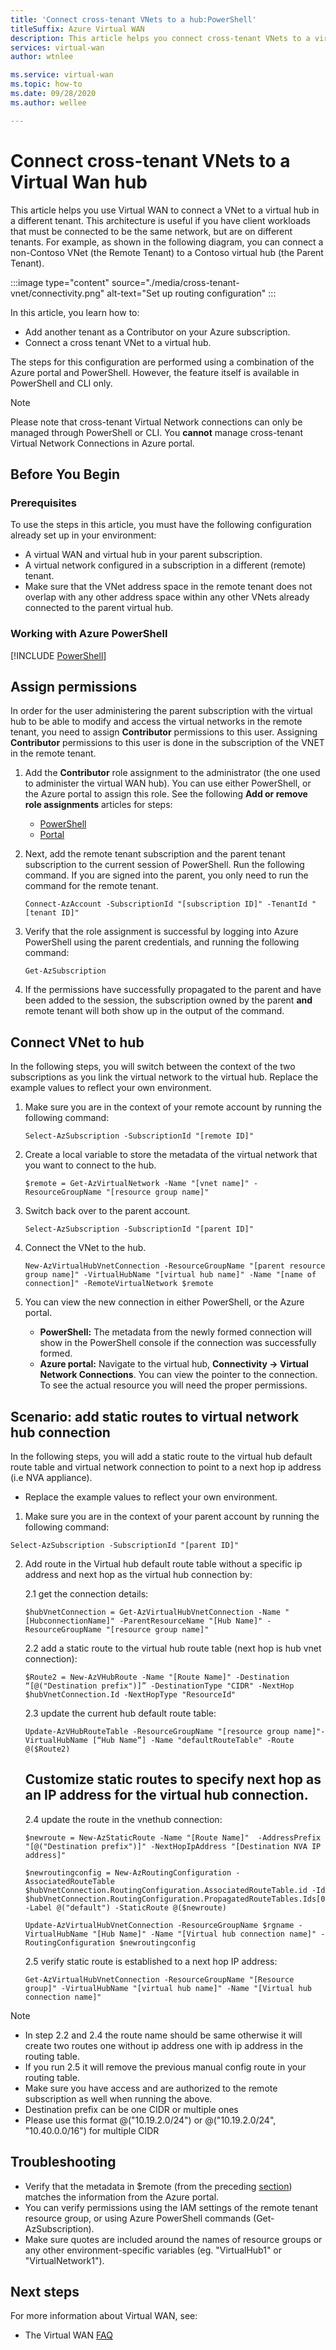 ```yaml
---
title: 'Connect cross-tenant VNets to a hub:PowerShell'
titleSuffix: Azure Virtual WAN
description: This article helps you connect cross-tenant VNets to a virtual hub using PowerShell.
services: virtual-wan
author: wtnlee

ms.service: virtual-wan
ms.topic: how-to
ms.date: 09/28/2020
ms.author: wellee

---
```

# Connect cross-tenant VNets to a Virtual Wan hub

This article helps you use Virtual WAN to connect a VNet to a virtual  hub in a different tenant. This architecture is useful if you have client workloads that must be connected to be the same network, but are on different tenants. For example, as shown in the following diagram, you can connect a non-Contoso VNet (the Remote Tenant) to a Contoso virtual  hub (the Parent Tenant).

:::image type="content" source="./media/cross-tenant-vnet/connectivity.png" alt-text="Set up routing configuration" :::

In this article, you learn how to:

* Add another tenant as a Contributor on your Azure subscription.
* Connect a cross tenant VNet to a virtual hub.

The steps for this configuration are performed using a combination of the Azure portal and PowerShell. However, the feature itself is available in PowerShell and CLI only.

>[!NOTE]
> Please note that cross-tenant Virtual Network connections can only be managed through PowerShell or CLI. You **cannot** manage cross-tenant Virtual Network Connections in Azure portal.
> 
## Before You Begin

### Prerequisites

To use the steps in this article, you must have the following configuration already set up in your environment:

* A virtual WAN and virtual hub in your parent subscription.
* A virtual network configured in a subscription in a different (remote) tenant.
* Make sure that the VNet address space in the remote tenant does not overlap with any other address space within any other VNets already connected to the parent virtual hub.

### Working with Azure PowerShell

[!INCLUDE [PowerShell](../../includes/vpn-gateway-cloud-shell-powershell.md)]

## <a name="rights"></a>Assign permissions

In order for the user administering the parent subscription with the virtual hub to be able to modify and access the virtual networks in the remote tenant, you need to assign **Contributor** permissions to this user. Assigning **Contributor** permissions to this user is done in the subscription of the VNET in the remote tenant.

1. Add the **Contributor** role assignment to the administrator (the one used to administer the virtual WAN hub). You can use either PowerShell, or the Azure portal to assign this role. See the following **Add or remove role assignments** articles for steps:

   * [PowerShell](../role-based-access-control/role-assignments-powershell.md)
   * [Portal](../role-based-access-control/role-assignments-portal.md)

1. Next, add the remote tenant subscription and the parent tenant subscription to the current session of PowerShell. Run the following command. If you are signed into the parent, you only need to run the command for the remote tenant.

   ```azurepowershell-interactive
   Connect-AzAccount -SubscriptionId "[subscription ID]" -TenantId "[tenant ID]"
   ```

1. Verify that the role assignment is successful by logging into Azure PowerShell using the parent credentials, and running the following command:

   ```azurepowershell-interactive
   Get-AzSubscription
   ```

1. If the permissions have successfully propagated to the parent and have been added to the session, the subscription owned by the parent **and** remote tenant will both show up in the output of the command.

## <a name="connect"></a>Connect VNet to hub

In the following steps, you will switch between the context of the two subscriptions as you link the virtual network to the virtual hub. Replace the example values to reflect your own environment.

1. Make sure you are in the context of your remote account by running the following command:

   ```azurepowershell-interactive
   Select-AzSubscription -SubscriptionId "[remote ID]"
   ```

1. Create a local variable to store the metadata of the virtual network that you want to connect to the hub.

   ```azurepowershell-interactive
   $remote = Get-AzVirtualNetwork -Name "[vnet name]" -ResourceGroupName "[resource group name]"
   ```

1. Switch back over to the parent account.

   ```azurepowershell-interactive
   Select-AzSubscription -SubscriptionId "[parent ID]"
   ```

1. Connect the VNet to the hub.

   ```azurepowershell-interactive
   New-AzVirtualHubVnetConnection -ResourceGroupName "[parent resource group name]" -VirtualHubName "[virtual hub name]" -Name "[name of connection]" -RemoteVirtualNetwork $remote
   ```

1. You can view the new connection in either PowerShell, or the Azure portal.

   * **PowerShell:** The metadata from the newly formed connection will show in the PowerShell console if the connection was successfully formed.
   * **Azure portal:** Navigate to the virtual hub, **Connectivity -> Virtual Network Connections**. You can view the pointer to the connection. To see the actual resource you will need the proper permissions.

## Scenario: add static routes to virtual network hub connection
In the following steps, you will add a static route to the virtual hub default route table and virtual network connection to point to a next hop ip address (i.e NVA appliance). 
- Replace the example values to reflect your own environment.

1.	Make sure you are in the context of your parent account by running the following command: 

 ```azurepowershell-interactive
Select-AzSubscription -SubscriptionId "[parent ID]" 
```

2.	Add route in the Virtual hub default route table without a specific ip address and next hop as the virtual hub connection by: 

    2.1 get the connection details:
      ```azurepowershell-interactive
    $hubVnetConnection = Get-AzVirtualHubVnetConnection -Name "[HubconnectionName]" -ParentResourceName "[Hub Name]" -ResourceGroupName "[resource group name]"
      ``` 
    2.2 add a static route to the virtual hub route table (next hop is hub vnet connection): 
      ```azurepowershell-interactive
    $Route2 = New-AzVHubRoute -Name "[Route Name]" -Destination “[@("Destination prefix")]” -DestinationType "CIDR" -NextHop $hubVnetConnection.Id -NextHopType "ResourceId"
      ```
    2.3 update the current hub default route table:
      ```azurepowershell-interactive
    Update-AzVHubRouteTable -ResourceGroupName "[resource group name]"-VirtualHubName [“Hub Name”] -Name "defaultRouteTable" -Route @($Route2)
      ```
      ## Customize static routes to specify next hop as an IP address for the virtual hub connection.

    2.4 update the route in the vnethub connection:
      ```azurepowershell-interactive
    $newroute = New-AzStaticRoute -Name "[Route Name]"  -AddressPrefix "[@("Destination prefix")]" -NextHopIpAddress "[Destination NVA IP address]"

    $newroutingconfig = New-AzRoutingConfiguration -AssociatedRouteTable $hubVnetConnection.RoutingConfiguration.AssociatedRouteTable.id -Id $hubVnetConnection.RoutingConfiguration.PropagatedRouteTables.Ids[0].id -Label @("default") -StaticRoute @($newroute)

    Update-AzVirtualHubVnetConnection -ResourceGroupName $rgname -VirtualHubName "[Hub Name]" -Name "[Virtual hub connection name]" -RoutingConfiguration $newroutingconfig

      ```
    2.5 verify static route is established to a next hop IP address:

      ```azurepowershell-interactive
    Get-AzVirtualHubVnetConnection -ResourceGroupName "[Resource group]" -VirtualHubName "[virtual hub name]" -Name "[Virtual hub connection name]"
      ```


>[!NOTE]
>- In step 2.2 and 2.4 the route name should be same otherwise it will create two routes one without ip address one with ip address in the routing table.
>- If you run 2.5 it will remove the previous manual config route in your routing table.
>- Make sure you have access and are authorized to the remote subscription as well when running the above.
>- Destination prefix can be one CIDR or multiple ones
>- Please use this format @("10.19.2.0/24") or @("10.19.2.0/24", "10.40.0.0/16") for multiple CIDR
>


   
## <a name="troubleshoot"></a>Troubleshooting

* Verify that the metadata in $remote (from the preceding [section](#connect)) matches the information from the Azure portal.
* You can verify permissions using the IAM settings of the remote tenant resource group, or using Azure PowerShell commands (Get-AzSubscription).
* Make sure quotes are included around the names of resource groups or any other environment-specific variables (eg. "VirtualHub1" or "VirtualNetwork1").

## Next steps

For more information about Virtual WAN, see:

* The Virtual WAN [FAQ](virtual-wan-faq.md)
